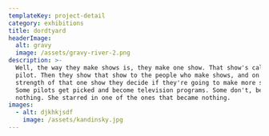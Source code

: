 ```yaml
---
templateKey: project-detail
category: exhibitions
title: dordtyard
headerImage:
  alt: gravy
  image: /assets/gravy-river-2.png
description: >-
  Well, the way they make shows is, they make one show. That show's called a
  pilot. Then they show that show to the people who make shows, and on the
  strength of that one show they decide if they're going to make more shows.
  Some pilots get picked and become television programs. Some don't, become
  nothing. She starred in one of the ones that became nothing.
images:
  - alt: djkhkjsdf
    image: /assets/kandinsky.jpg
---
```


